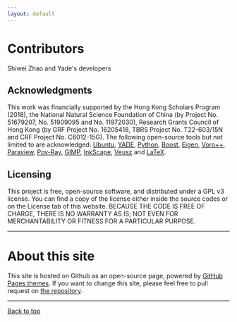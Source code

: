 ```yaml
---
layout: default
---
```

# Contributors
Shiwei Zhao and Yade's developers
## Acknowledgments

This work was financially supported by the Hong Kong Scholars Program (2018), the National Natural Science Foundation of China (by Project No. 51679207, No. 51909095 and No. 11972030), Research Grants Council of Hong Kong (by GRF Project No. 16205418, TBRS Project No. T22-603/15N and CRF Project No. C6012-15G). The following open-source tools but not limited to are acknowledged: [Ubuntu](https://www.ubuntu.com/), [YADE](https://yade-dem.org/doc/), [Python](https://www.python.org/), [Boost](http://www.boost.org/), [Eigen](http://eigen.tuxfamily.org/index.php?title=Main_Page), [Voro++](http://math.lbl.gov/voro++/), [Paraview](https://www.paraview.org/), [Pov-Ray](http://www.povray.org/), [GIMP](https://www.gimp.org/), [InkScape](https://inkscape.org/en/), [Veusz](https://veusz.github.io/) and [LaTeX](https://www.tug.org/).

## Licensing

This project is free, open-source software, and distributed under a GPL v3 license. You can find a copy of the license either inside the source codes or on the License tab of this website. BECAUSE THE CODE IS FREE OF CHARGE, THERE IS NO WARRANTY AS IS; NOT EVEN FOR MERCHANTABILITY OR FITNESS FOR A PARTICULAR PURPOSE.
* * *
# About this site
This site is hosted on Github as an open-source page, powered by [GitHub Pages themes](https://github.com/pages-themes). If you want to change this site, please feel free to pull request on [the repository](https://github.com/SudoDEM/sudodem.github.io).
* * *
[Back to top](#top)